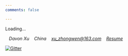 ```yaml
---
comments: false

---
```

<style type="text/css">
.fa-envelope {text-decoration: none}
</style>


<i class="fa fa-spinner fa-pulse fa-1x"></i>
<span class="sr-only">Loading...</span>

<i class="fa fa-address-card" aria-hidden="true">&nbsp;&nbsp;&nbsp;Davon Xu</i>
<i class="fa fa-globe fa-1x" aria-hidden="true">&nbsp;&nbsp;&nbsp;China</i>
<i class="fa fa-envelope fa-1x" aria-hidden="true">&nbsp;&nbsp;&nbsp;xu_zhongwen@163.com</i>
<i class="fa fa-file-pdf-o" aria-hidden="true">&nbsp;&nbsp;&nbsp;<a href="https://hacknical.com/MikeoPerfect/resume?locale=zh">Resume</a></i>
<p><a href="https://gitter.im/MikeoPerfect/community"><img src="https://badges.gitter.im/gitterHQ/developers.svg" alt="Gitter"></a></p>